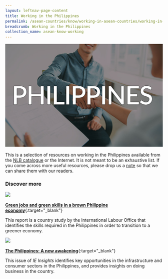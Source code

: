```yaml
---
layout: leftnav-page-content
title: Working in the Philippines
permalink: /asean-countries/know/working-in-asean-countries/working-in-Philippines/
breadcrumb: Working in the Philippines
collection_name: asean-know-working
---
```


<img src="/images/asean-working/ASEAN-Philippines-Working.jpg" alt="Working in Philippines banner" style="width:800px;" />

This is a selection of resources on working in the Philippines available from the [NLB catalogue](http://catalogue.nlb.gov.sg/) or the Internet.  It is not meant to be an exhaustive list. If you come across more useful resources, please drop us a [note](https://www.eyeonasia.gov.sg/contact-us/) so that we can share them with our readers.

### **Discover more**

<img src="/images/resources/Article 2.jpg" style="width:180px;" />

[**Green jobs and green skills in a brown Philippine economy**](http://www.ilo.org/wcmsp5/groups/public/---asia/---ro-bangkok/---ilo-manila/documents/publication/wcms_145070.pdf){:target="_blank"}

This report is a country study by the International Labour Office that identifies the skills required in the Philippines in order to transition to a greener economy.

<img src="/images/resources/Article 4.jpg" style="width:180px;" />

[**The Philippines: A new awakening**](http://www.iesingapore.gov.sg/-/media/IE-Singapore/Files/Publications/IE-Insights/Vol19_Philippines_Nov14.ashx){:target="_blank"}

This issue of *IE Insights* identifies key opportunities in the infrastructure and consumer sectors in the Philippines, and provides insights on doing business in the country.